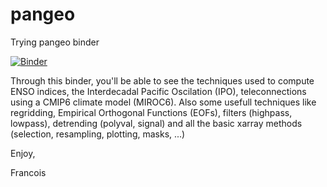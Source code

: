 # pangeo
Trying pangeo binder

[![Binder](https://binder.pangeo.io/badge_logo.svg)](https://binder.pangeo.io/v2/gh/fanchic/pangeo/master)

Through this binder, you'll be able to see the techniques used to compute ENSO indices, the Interdecadal Pacific Oscilation (IPO), teleconnections using a CMIP6 climate model (MIROC6). Also some usefull techniques like regridding, Empirical Orthogonal Functions (EOFs), filters (highpass, lowpass), detrending (polyval, signal) and all the basic xarray methods (selection, resampling, plotting, masks, ...)

Enjoy,

Francois
